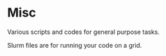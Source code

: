# Misc

Various scripts and codes for general purpose tasks.

Slurm files are for running your code on a grid.
